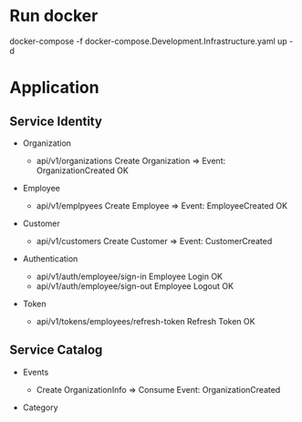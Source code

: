 # Run docker
docker-compose -f docker-compose.Development.Infrastructure.yaml up -d

# Application

## Service Identity
* Organization
	- api/v1/organizations				Create Organization		=> Event: OrganizationCreated	OK

* Employee
	- api/v1/emplpyees					Create Employee			=> Event: EmployeeCreated		OK

* Customer
	- api/v1/customers					Create Customer			=> Event: CustomerCreated

* Authentication
	- api/v1/auth/employee/sign-in		Employee Login											OK
	- api/v1/auth/employee/sign-out		Employee Logout											OK

* Token
	- api/v1/tokens/employees/refresh-token			Refresh Token								OK

## Service Catalog
* Events
	- Create OrganizationInfo	=> Consume Event: OrganizationCreated

* Category